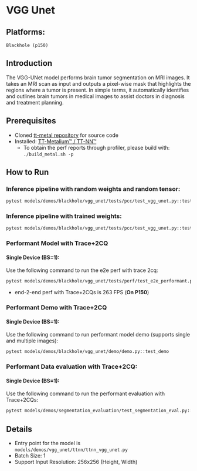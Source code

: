 # VGG Unet

## Platforms:
    Blackhole (p150)

## Introduction
The VGG-UNet model performs brain tumor segmentation on MRI images. It takes an MRI scan as input and outputs a pixel-wise mask that highlights the regions where a tumor is present. In simple terms, it automatically identifies and outlines brain tumors in medical images to assist doctors in diagnosis and treatment planning.

## Prerequisites
- Cloned [tt-metal repository](https://github.com/tenstorrent/tt-metal) for source code
- Installed: [TT-Metalium™ / TT-NN™](https://github.com/tenstorrent/tt-metal/blob/main/INSTALLING.md)
  - To obtain the perf reports through profiler, please build with: `./build_metal.sh -p`

## How to Run
### Inference pipeline with random weights and random tensor:
```sh
pytest models/demos/blackhole/vgg_unet/tests/pcc/test_vgg_unet.py::test_vgg_unet[0-pretrained_weight_false]
```

### Inference pipeline with trained weights:
```sh
pytest models/demos/blackhole/vgg_unet/tests/pcc/test_vgg_unet.py::test_vgg_unet[0-pretrained_weight_true]
```

### Performant Model with Trace+2CQ
#### Single Device (BS=1):
Use the following command to run the e2e perf with trace 2cq:
```sh
pytest models/demos/blackhole/vgg_unet/tests/perf/test_e2e_performant.py::test_vgg_unet_e2e
```
- end-2-end perf with Trace+2CQs is 263 FPS (**On P150**)


### Performant Demo with Trace+2CQ
#### Single Device (BS=1):
Use the following command to run performant model demo (supports single and multiple images):
```sh
pytest models/demos/blackhole/vgg_unet/demo/demo.py::test_demo
```


### Performant Data evaluation with Trace+2CQ:
#### Single Device (BS=1):
Use the following command to run the performant evaluation with Trace+2CQs:
```sh
pytest models/demos/segmentation_evaluation/test_segmentation_eval.py::test_vgg_unet
```


## Details
- Entry point for the model is `models/demos/vgg_unet/ttnn/ttnn_vgg_unet.py`
- Batch Size: 1
- Support Input Resolution: 256x256 (Height, Width)
